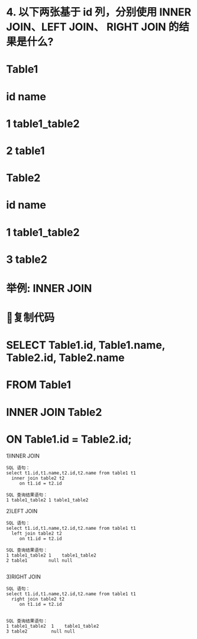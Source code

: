 # 4. 以下两张基于 id 列，分别使用 INNER JOIN、LEFT JOIN、 RIGHT JOIN 的结果是什么?
# Table1
# id name
# 1 table1_table2
# 2 table1

# Table2
# id name
# 1 table1_table2
# 3 table2

# 举例: INNER JOIN
# 复制代码
# SELECT Table1.id, Table1.name, Table2.id, Table2.name
# FROM Table1
# INNER JOIN Table2
# ON Table1.id = Table2.id;


1)INNER JOIN

```
SQL 语句：
select t1.id,t1.name,t2.id,t2.name from table1 t1
  inner join table2 t2
     on t1.id = t2.id

SQL 查询结果语句：
1 table1_table2 1 table1_table2
```

2)LEFT JOIN

```
SQL 语句：
select t1.id,t1.name,t2.id,t2.name from table1 t1
  left join table2 t2
     on t1.id = t2.id

SQL 查询结果语句：
1 table1_table2 1    table1_table2
2 table1        null null


```

3)RIGHT JOIN

```
SQL 语句：
select t1.id,t1.name,t2.id,t2.name from table1 t1
  right join table2 t2
     on t1.id = t2.id


SQL 查询结果语句：
1 table1_table2  1    table1_table2
3 table2         null null
```